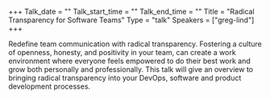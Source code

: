 +++
Talk_date = ""
Talk_start_time = ""
Talk_end_time = ""
Title = "Radical Transparency for Software Teams"
Type = "talk"
Speakers = ["greg-lind"]
+++

Redefine team communication with radical transparency.  Fostering a culture of openness, honesty, and positivity in your team, can create a work environment where everyone feels empowered to do their best work and grow both personally and professionally.  This talk will give an overview to bringing radical transparency into your DevOps, software  and product development processes.
